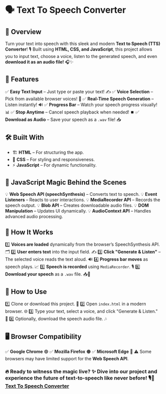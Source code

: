 # 🗣️ Text To Speech Converter

## 🚀 Overview
Turn your text into speech with this sleek and modern **Text to Speech (TTS) Converter**! 🎙️ Built using **HTML, CSS, and JavaScript**, this project allows you to input text, choose a voice, listen to the generated speech, and even **download it as an audio file!** 🎧✨

## 🌟 Features
✅ **Easy Text Input** – Just type or paste your text! ✍️
✅ **Voice Selection** – Pick from available browser voices! 🎤
✅ **Real-Time Speech Generation** – Listen instantly! 🔊
✅ **Progress Bar** – Watch your speech progress visually! 📊
✅ **Stop Anytime** – Cancel speech playback when needed! ⏹️
✅ **Download as Audio** – Save your speech as a `.wav` file! 📥

## 🛠️ Built With
- 🏗️ **HTML** – For structuring the app.
- 🎨 **CSS** – For styling and responsiveness.
- ⚡ **JavaScript** – For dynamic functionality.

## 🧠 JavaScript Magic Behind the Scenes
💡 **Web Speech API (speechSynthesis)** – Converts text to speech.
💡 **Event Listeners** – Reacts to user interactions.
💡 **MediaRecorder API** – Records the speech output.
💡 **Blob API** – Creates downloadable audio files.
💡 **DOM Manipulation** – Updates UI dynamically.
💡 **AudioContext API** – Handles advanced audio processing.

## 🎯 How It Works
1️⃣ **Voices are loaded** dynamically from the browser’s SpeechSynthesis API. 🗂️
2️⃣ **User enters text** into the input field. ✍️
3️⃣ **Click "Generate & Listen"** – The selected voice reads the text aloud. 🔊
4️⃣ **Progress bar moves** as speech plays. 📈
5️⃣ **Speech is recorded** using `MediaRecorder`. 🎙️
6️⃣ **Download your speech** as a `.wav` file. 📥🎵

## 🔧 How to Use
1️⃣ Clone or download this project. 📂
2️⃣ Open `index.html` in a modern browser. 🌐
3️⃣ Type your text, select a voice, and click "Generate & Listen." 🎤
4️⃣ Optionally, download the speech audio file. 🎶

## 🖥️ Browser Compatibility
✅ **Google Chrome** 🟢
✅ **Mozilla Firefox** 🟠
✅ **Microsoft Edge** 🔵
⚠️ Some browsers may have limited support for the **Web Speech API**.

### 🔥 Ready to witness the magic live? ✨ Dive into our project and experience the future of text-to-speech like never before! 🎙️🚀 <a href="https://maliknaseerahmed.github.io/Text_To_Speech_Converter" target="_blank">Text To Speech Converter</a>
